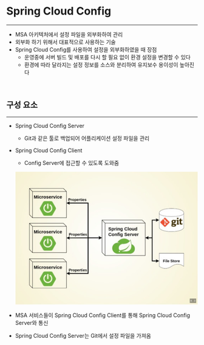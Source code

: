 # Spring Cloud Config
---
- MSA 아키텍처에서 설정 파일을 외부화하여 관리
- 외부화 하기 위해서 대표적으로 사용하는 기술
- Spring Cloud Config를 사용하여 설정을 외부화하였을 때 장점
    - 운영중에 서버 빌드 및 배포를 다시 할 필요 없이 환경 설정을 변경할 수 있다
    - 환경에 따라 달라지는 설정 정보를 소스와 분리하여 유지보수 용이성이 높아진다

<br/>


## 구성 요소
---
- Spring Cloud Config Server
    - Git과 같은 툴로 백업되어 어플리케이션 설정 파일을 관리
- Spring Cloud Config Client
    - Config Server에 접근할 수 있도록 도와줌

    ![](images/2021-06-13-15-18-09.png)

- MSA 서비스들이 Spring Cloud Config Client를 통해 Spring Cloud Config Server와 통신
- Spring Cloud Config Server는 Git에서 설정 파일을 가져옴

<br/>

